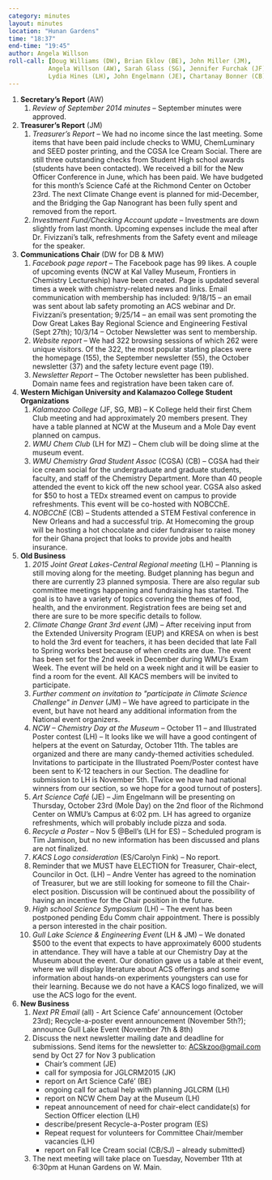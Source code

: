 ```yaml
---
category: minutes
layout: minutes
location: "Hunan Gardens"
time: "18:37"
end-time: "19:45"
author: Angela Willson
roll-call: [Doug Williams (DW), Brian Eklov (BE), John Miller (JM),
           Angela Willson (AW), Sarah Glass (SG), Jennifer Furchak (JF),
           Lydia Hines (LH), John Engelmann (JE), Chartanay Bonner (CB)]
---
```




1. **Secretary’s Report** (AW)
   1. *Review of September 2014 minutes* – September minutes were approved.
2. **Treasurer’s Report** (JM)
   1. *Treasurer’s Report* – We had no income since the last meeting.  Some items that have been paid include checks to WMU, ChemLuminary and SEED poster printing, and the CGSA Ice Cream Social.  There are still three outstanding checks from Student High school awards (students have been contacted).  We received a bill for the New Officer Conference in June, which has been paid.  We have budgeted for this month’s Science Café at the Richmond Center on October 23rd.  The next Climate Change event is planned for mid-December, and the Bridging the Gap Nanogrant has been fully spent and removed from the report.
   2. *Investment Fund/Checking Account update* – Investments are down slightly from last month.  Upcoming expenses include the meal after Dr. Fivizzani’s talk, refreshments from the Safety event and mileage for the speaker.
3. **Communications Chair** (DW for DB & MW)
   1. *Facebook page report* – The Facebook page has 99 likes.  A couple of upcoming events (NCW at Kal Valley Museum, Frontiers in Chemistry Lectureship) have been created.  Page is updated several times a week with chemistry-related news and links.  Email communication with membership has included: 9/18/15 – an email was sent about lab safety promoting an ACS webinar and Dr. Fivizzani’s presentation; 9/25/14 – an email was sent promoting the Dow Great Lakes Bay Regional Science and Engineering Festival (Sept 27th); 10/3/14 – October Newsletter was sent to membership.
   2. *Website report* – We had 322 browsing sessions of which 262 were unique visitors.  Of the 322, the most popular starting places were the homepage (155), the September newsletter (55), the October newsletter (37) and the safety lecture event page (19).
   3. *Newsletter Report* – The October newsletter has been published.  Domain name fees and registration have been taken care of.
4. **Western Michigan University and Kalamazoo College Student Organizations**
   1. *Kalamazoo College* (JF, SG, MB) – K College held their first Chem Club meeting and had approximately 20 members present.  They have a table planned at NCW at the Museum and a Mole Day event planned on campus.
   2. *WMU Chem Club* (LH for MZ) – Chem club will be doing slime at the museum event.
   3. *WMU Chemistry Grad Student Assoc* (CGSA) (CB) – CGSA had their ice cream social for the undergraduate and graduate students, faculty, and staff of the Chemistry Department.  More than 40 people attended the event to kick off the new school year.  CGSA also asked for $50 to host a TEDx streamed event on campus to provide refreshments.  This event will be co-hosted with NOBCChE.
   4. *NOBCChE* (CB) – Students attended a STEM Festival conference in New Orleans and had a successful trip.  At Homecoming the group will be hosting a hot chocolate and cider fundraiser to raise money for their Ghana project that looks to provide jobs and health insurance.
5. **Old Business**
   1. *2015 Joint Great Lakes-Central Regional meeting* (LH) – Planning is still moving along for the meeting.  Budget planning has begun and there are currently 23 planned symposia.  There are also regular sub committee meetings happening and fundraising has started.  The goal is to have a variety of topics covering the themes of food, health, and the environment.  Registration fees are being set and there are sure to be more specific details to follow.
   2. *Climate Change Grant 3rd event* (JM) – After receiving input from the Extended University Program (EUP) and KRESA on when is best to hold the 3rd event for teachers, it has been decided that late Fall to Spring works best because of when credits are due.  The event has been set for the 2nd week in December during WMU’s Exam Week.  The event will be held on a week night and it will be easier to find a room for the event.  All KACS members will be invited to participate.
   3. *Further comment on invitation to "participate in Climate Science Challenge" in Denver* (JM) – We have agreed to participate in the event, but have not heard any additional information from the National event organizers.
   4. *NCW – Chemistry Day at the Museum* – October 11 – and Illustrated Poster contest (LH) – It looks like we will have a good contingent of helpers at the event on Saturday, October 11th.  The tables are organized and there are many candy-themed activities scheduled.  Invitations to participate in the Illustrated Poem/Poster contest have been sent to K-12 teachers in our Section.  The deadline for submission to LH is November 5th.  [Twice we have had national winners from our section, so we hope for a good turnout of posters].
   5. *Art Science Café* (JE)  – Jim Engelmann will be presenting on Thursday, October 23rd (Mole Day) on the 2nd floor of the Richmond Center on WMU’s Campus at 6:02 pm.  LH has agreed to organize refreshments, which will probably include pizza and soda.
   6. *Recycle a Poster* – Nov 5 @Bell’s (LH for ES) – Scheduled program is Tim Jamison, but no new information has been discussed and plans are not finalized.
   7. *KACS Logo consideration* (ES/Carolyn Fink) – No report.
   8. Reminder that we MUST have ELECTION  for Treasurer, Chair-elect, Councilor in Oct. (LH) – Andre Venter has agreed to the nomination of Treasurer, but we are still looking for someone to fill the Chair-elect position.  Discussion will be continued about the possibility of having an incentive for the Chair position in the future.
   9. *High school Science Symposium* (LH) – The event has been postponed pending Edu Comm chair appointment.  There is possibly a person interested in the chair position.
   10. *Gull Lake Science & Engineering Event* (LH & JM) – We donated $500 to the event that expects to have approximately 6000 students in attendance.  They will have a table at our Chemistry Day at the Museum about the event.  Our donation gave us a table at their event, where we will display literature about ACS offerings and some information about hands-on experiments youngsters can use for their learning.  Because we do not have a KACS logo finalized, we will use the ACS logo for the event.
6. **New Business**
   1. *Next PR Email* (all) - Art Science Cafe’ announcement (October 23rd); Recycle-a-poster event announcement (November 5th?); announce Gull Lake Event (November 7th & 8th)
   2. Discuss the next newsletter mailing date and deadline for submissions.  Send items for the newsletter to: ACSkzoo@gmail.com send by Oct 27 for Nov 3 publication
      - Chair’s comment (JE)
      - call for symposia for JGLCRM2015 (JK)
      - report on Art Science Café’ (BE)
      - ongoing call for actual help with planning JGLCRM (LH)
      - report on NCW Chem Day at the Museum (LH)
      - repeat announcement of need for chair-elect candidate(s) for Section Officer election (LH)
      - describe/present Recycle-a-Poster program (ES)
      - Repeat request for volunteers for Committee Chair/member vacancies (LH)
      - report on Fall Ice Cream social (CB/SJ) – already submitted}
   3. The next meeting will take place on Tuesday, November 11th at 6:30pm at Hunan Gardens on W. Main.
